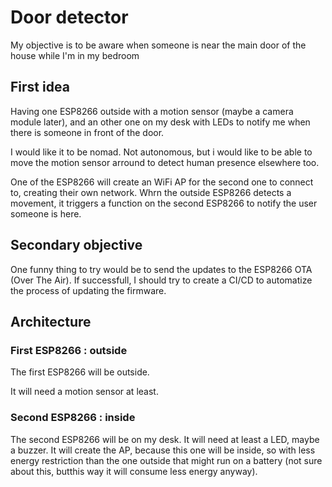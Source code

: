 # Door detector

My objective is to be aware when someone is near the main door of the house while I'm in my bedroom

## First idea

Having one ESP8266 outside with a motion sensor (maybe a camera module later),
and an other one on my desk with LEDs to notify me when there is someone in front of the door.

I would like it to be nomad. Not autonomous, but i would like to be able to move the motion sensor arround to
detect human presence elsewhere too.

One of the ESP8266 will create an WiFi AP for the second one to connect to, creating their own network.
Whrn the outside ESP8266 detects a movement, it triggers a function on the second ESP8266 to notify the user
someone is here.

## Secondary objective

One funny thing to try would be to send the updates to the ESP8266 OTA (Over The Air). If successfull,
I should try to create a CI/CD to automatize the process of updating the firmware.

## Architecture

### First ESP8266 : outside

The first ESP8266 will be outside.

It will need a motion sensor at least.

### Second ESP8266 : inside

The second ESP8266 will be on my desk. It will need at least a LED, maybe a buzzer.
It will create the AP, because this one will be inside, so with less energy restriction than the one outside that
might run on a battery (not sure about this, butthis way it will consume less energy anyway).
